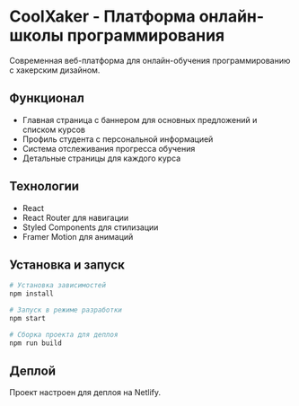 # CoolXaker - Платформа онлайн-школы программирования

Современная веб-платформа для онлайн-обучения программированию с хакерским дизайном.

## Функционал
- Главная страница с баннером для основных предложений и списком курсов
- Профиль студента с персональной информацией
- Система отслеживания прогресса обучения
- Детальные страницы для каждого курса

## Технологии
- React
- React Router для навигации
- Styled Components для стилизации
- Framer Motion для анимаций

## Установка и запуск

```bash
# Установка зависимостей
npm install

# Запуск в режиме разработки
npm start

# Сборка проекта для деплоя
npm run build
```

## Деплой
Проект настроен для деплоя на Netlify. 